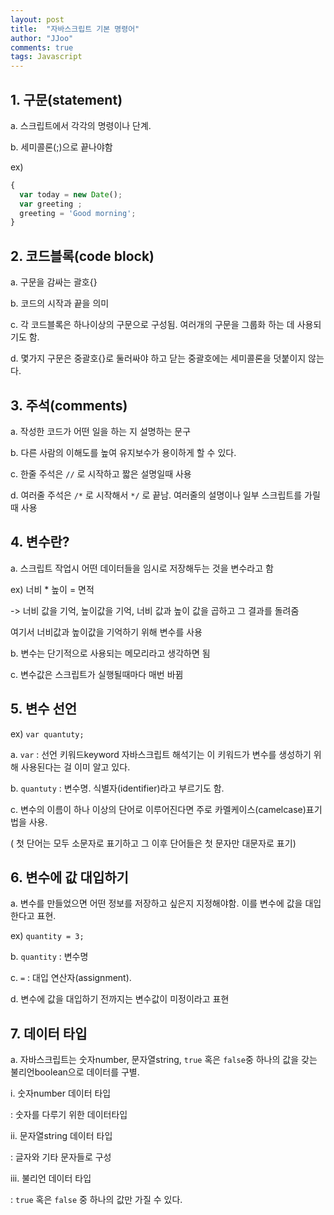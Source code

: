 ```yaml
---
layout: post
title:  "자바스크립트 기본 명령어"
author: "JJoo"
comments: true
tags: Javascript
---
```



##	1. 구문(statement)


a. 스크립트에서 각각의 명령이나 단계.

b. 세미콜론(;)으로 끝나야함

ex) 

```javascript
{ 
  var today = new Date();
  var greeting ;
  greeting = 'Good morning';
}
```


## 2. 코드블록(code block)


a. 구문을 감싸는 괄호{}

b. 코드의 시작과 끝을 의미

c. 각 코드블록은 하나이상의 구문으로 구성됨. 여러개의 구문을 그룹화 하는 데 사용되기도 함.

d. 몇가지 구문은 중괄호{}로 둘러싸야 하고 닫는 중괄호에는 세미콜론을 덧붙이지 않는다.



## 3. 주석(comments)


a. 작성한 코드가 어떤 일을 하는 지 설명하는 문구

b. 다른 사람의 이해도를 높여 유지보수가 용이하게 할 수 있다.

c. 한줄 주석은 ```//``` 로 시작하고 짧은 설명일때 사용

d. 여러줄 주석은 ```/*``` 로 시작해서 ```*/``` 로 끝남. 여러줄의 설명이나 일부 스크립트를 가릴때 사용



## 4. 변수란?


a. 스크립트 작업시 어떤 데이터들을 임시로 저장해두는 것을 변수라고 함

  ex) 너비 * 높이 = 면적

  -> 너비 값을 기억, 높이값을 기억, 너비 값과 높이 값을 곱하고 그 결과를 돌려줌

  여기서 너비값과 높이값을 기억하기 위해 변수를 사용

b. 변수는 단기적으로 사용되는 메모리라고 생각하면 됨

c. 변수값은 스크립트가 실행될때마다 매번 바뀜



## 5. 변수 선언

ex) ```var quantuty;```

a. ```var``` : 선언 키워드keyword 자바스크립트 해석기는 이 키워드가 변수를 생성하기 위해 사용된다는 걸 이미 알고 있다.

b. ```quantuty``` : 변수명. 식별자(identifier)라고 부르기도 함.

c. 변수의 이름이 하나 이상의 단어로 이루어진다면 주로 카멜케이스(camelcase)표기법을 사용.

( 첫 단어는 모두 소문자로 표기하고 그 이후 단어들은 첫 문자만 대문자로 표기)



## 6. 변수에 값 대입하기


a. 변수를 만들었으면 어떤 정보를 저장하고 싶은지 지정해야함. 이를 변수에 값을 대입한다고 표현.

ex) ```quantity = 3;```

b. ```quantity``` : 변수명

c. ```=``` : 대입 연산자(assignment). 

d. 변수에 값을 대입하기 전까지는 변수값이 미정이라고 표현



## 7. 데이터 타입

a. 자바스크립트는 숫자number, 문자열string, ```true``` 혹은 ```false```중 하나의 값을 갖는 불리언boolean으로 데이터를 구별.

  i. 숫자number 데이터 타입
  
  : 숫자를 다루기 위한 데이터타입
  
  ii. 문자열string 데이터 타입
  
  : 글자와 기타 문자들로 구성 
  
  iii. 불리언 데이터 타입
  
  : ```true``` 혹은 ```false``` 중 하나의 값만 가질 수 있다.

